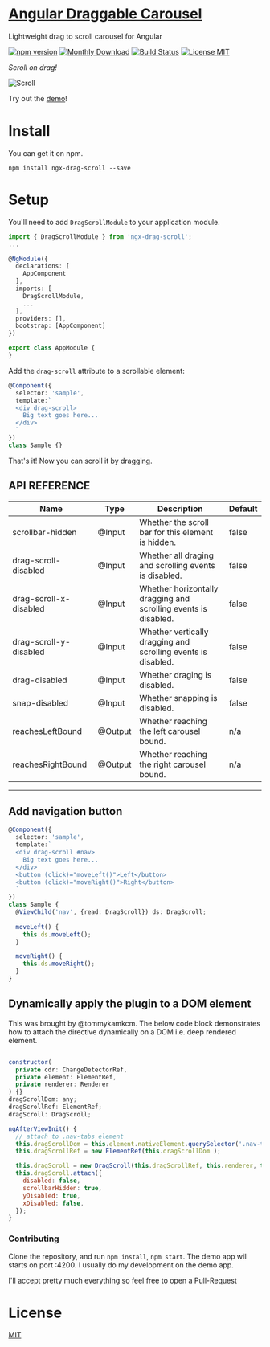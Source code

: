 # [Angular Draggable Carousel](https://bfwg.github.io/ngx-drag-scroll/)

Lightweight drag to scroll carousel for Angular

[![npm version](https://img.shields.io/npm/v/ngx-drag-scroll.svg)](https://www.npmjs.com/package/ngx-drag-scroll)
[![Monthly Download](https://img.shields.io/npm/dm/ngx-drag-scroll.svg?style=flat-square)](https://www.npmjs.com/package/ngx-drag-scroll)
[![Build Status](https://travis-ci.org/bfwg/ngx-drag-scroll.svg?branch=master)](https://travis-ci.org/bfwg/ngx-drag-scroll)
[![License MIT](https://img.shields.io/badge/license-MIT-blue.svg)](https://github.com/bfwg/ngx-drag-scroll/blob/master/LICENSE)


*Scroll on drag!*

![Scroll](https://user-images.githubusercontent.com/12819525/31459582-73565738-ae78-11e7-8b45-83f686123b63.gif)

Try out the [demo](https://bfwg.github.io/ngx-drag-scroll/)!

# Install

You can get it on npm.

```shell
npm install ngx-drag-scroll --save
```

# Setup

You'll need to add `DragScrollModule` to your application module.

```typescript
import { DragScrollModule } from 'ngx-drag-scroll';
...

@NgModule({
  declarations: [
    AppComponent
  ],
  imports: [
    DragScrollModule,
    ...
  ],
  providers: [],
  bootstrap: [AppComponent]
})

export class AppModule {
}

```
Add the `drag-scroll` attribute to a scrollable element:
```typescript
@Component({
  selector: 'sample',
  template:`
  <div drag-scroll>
    Big text goes here...
  </div>
  `
})
class Sample {}
```
That's it! Now you can scroll it by dragging.


## API REFERENCE

| Name                   | Type    | Description                                                                   |Default|
|------------------------|---------|-------------------------------------------------------------------------------|-------|
| scrollbar-hidden       | @Input  | Whether the scroll bar for this element is hidden.                            | false |
| drag-scroll-disabled   | @Input  | Whether all draging and scrolling events is disabled.                         | false |
| drag-scroll-x-disabled | @Input  | Whether horizontally dragging and scrolling events is disabled.               | false |
| drag-scroll-y-disabled | @Input  | Whether vertically dragging and scrolling events is disabled.                 | false |
| drag-disabled          | @Input  | Whether draging is disabled.                                                  | false |
| snap-disabled          | @Input  | Whether snapping is disabled.                                                 | false |
| reachesLeftBound       | @Output | Whether reaching the left carousel bound.                                     |  n/a  |
| reachesRightBound      | @Output | Whether reaching the right carousel bound.                                    |  n/a  |

___

## Add navigation button

```typescript
@Component({
  selector: 'sample',
  template:`
  <div drag-scroll #nav>
    Big text goes here...
  </div>
  <button (click)="moveLeft()">Left</button>
  <button (click)="moveRight()">Right</button>
  `
})
class Sample {
  @ViewChild('nav', {read: DragScroll}) ds: DragScroll;
  
  moveLeft() {
    this.ds.moveLeft();
  }

  moveRight() {
    this.ds.moveRight();
  }
}
```

## Dynamically apply the plugin to a DOM element

This was brought by @tommykamkcm. The below code block demonstrates how to attach the directive dynamically on a DOM i.e. deep rendered element.
```javascript

constructor(
  private cdr: ChangeDetectorRef,
  private element: ElementRef,
  private renderer: Renderer
) {}
dragScrollDom: any;
dragScrollRef: ElementRef;
dragScroll: DragScroll;

ngAfterViewInit() {
  // attach to .nav-tabs element
  this.dragScrollDom = this.element.nativeElement.querySelector('.nav-tabs');
  this.dragScrollRef = new ElementRef(this.dragScrollDom );

  this.dragScroll = new DragScroll(this.dragScrollRef, this.renderer, this.cdr);
  this.dragScroll.attach({
    disabled: false,
    scrollbarHidden: true,
    yDisabled: true,
    xDisabled: false,
  });
}
```

### Contributing
Clone the repository, and run `npm install`, `npm start`. The demo app will starts on port :4200. I usually do my development on the demo app.

I'll accept pretty much everything so feel free to open a Pull-Request

# License
 [MIT](/LICENSE)
